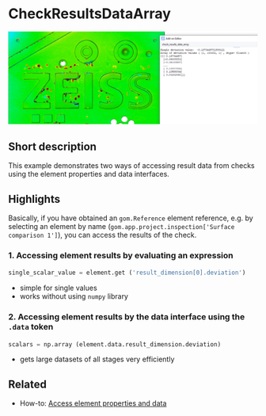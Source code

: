 # CheckResultsDataArray

![](check_results_data_array.png)

## Short description

This example demonstrates two ways of accessing result data from checks using the element properties and data interfaces.

## Highlights

Basically, if you have obtained an `gom.Reference` element reference, e.g. by selecting an element by name (`gom.app.project.inspection['Surface comparison 1']`), you can access the results of the check.

### 1. Accessing element results by evaluating an expression

```python
single_scalar_value = element.get ('result_dimension[0].deviation')
```
  
* simple for single values
* works without using `numpy` library

### 2. Accessing element results by the data interface using the `.data` token

```python
scalars = np.array (element.data.result_dimension.deviation)
```

* gets large datasets of all stages very efficiently

## Related

* How-to: [Access element properties and data](https://zeiss.github.io/zeiss-inspect-app-api/2025/howtos/python_api_introduction/python_api_introduction.html#access-element-properties)
